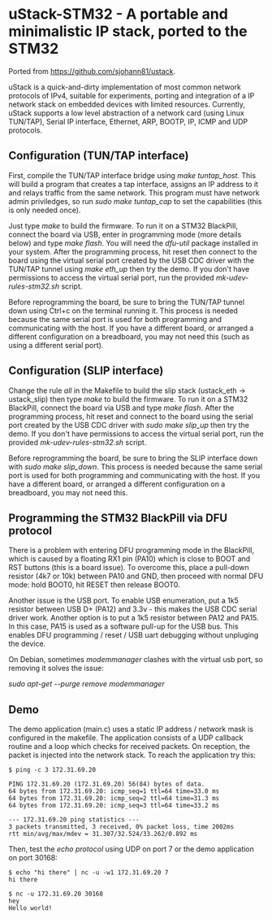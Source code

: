 # uStack-STM32 - A portable and minimalistic IP stack, ported to the STM32

Ported from https://github.com/sjohann81/ustack.

uStack is a quick-and-dirty implementation of most common network protocols of IPv4, suitable for experiments, porting and integration of a IP network stack on embedded devices with limited resources. Currently, uStack supports a low level abstraction of a network card (using Linux TUN/TAP), Serial IP interface, Ethernet, ARP, BOOTP, IP, ICMP and UDP protocols.

## Configuration (TUN/TAP interface)
First, compile the TUN/TAP interface bridge using  *make tuntap_host*. This will build a program that creates a tap interface, assigns an IP address to it and relays traffic from the same network. This program must have network admin priviledges, so run *sudo make tuntap_cap* to set the capabilities (this is only needed once).

Just type *make* to build the firmware. To run it on a STM32 BlackPill, connect the board via USB, enter in programming mode (more details below) and type *make flash*. You will need the *dfu-util* package installed in your system. After the programming process, hit reset then connect to the board using the virtual serial port created by the USB CDC driver with the TUN/TAP tunnel using *make eth_up* then try the demo. If you don't have permissions to access the virtual serial port, run the provided *mk-udev-rules-stm32.sh* script.

Before reprogramming the board, be sure to bring the TUN/TAP tunnel down using Ctrl+c on the terminal running it. This process is needed because the same serial port is used for both programming and communicating with the host. If you have a different board, or arranged a different configuration on a breadboard, you may not need this (such as using a different serial port).

## Configuration (SLIP interface)

Change the rule *all* in the Makefile to build the slip stack (ustack_eth -> ustack_slip) then type *make* to build the firmware. To run it on a STM32 BlackPill, connect the board via USB and type *make flash*. After the programming process, hit reset and connect to the board using the serial port created by the USB CDC driver with *sudo make slip_up* then try the demo. If you don't have permissions to access the virtual serial port, run the provided *mk-udev-rules-stm32.sh* script.

Before reprogramming the board, be sure to bring the SLIP interface down with *sudo make slip_down*. This process is needed because the same serial port is used for both programming and communicating with the host. If you have a different board, or arranged a different configuration on a breadboard, you may not need this.

## Programming the STM32 BlackPill via DFU protocol

There is a problem with entering DFU programming mode in the BlackPill, which is caused by a floating RX1 pin (PA10) which is close to BOOT and RST buttons (this is a board issue). To overcome this, place a pull-down resistor (4k7 or 10k) between PA10 and GND, then proceed with normal DFU mode: hold BOOT0, hit RESET then release BOOT0.

Another issue is the USB port. To enable USB enumeration, put a 1k5 resistor between USB D+ (PA12) and 3.3v - this makes the USB CDC serial driver work. Another option is to put a 1k5 resistor between PA12 and PA15. In this case, PA15 is used as a software pull-up for the USB bus. This enables DFU programming / reset / USB uart debugging without unpluging the device.

On Debian, sometimes *modemmanager* clashes with the virtual usb port, so removing it solves the issue:

*sudo apt-get --purge remove modemmanager*

## Demo

The demo application (main.c) uses a static IP address / network mask is configured in the makefile. The application consists of a UDP callback routine and a loop which checks for received packets. On reception, the packet is injected into the network stack. To reach the application try this:

    $ ping -c 3 172.31.69.20

    PING 172.31.69.20 (172.31.69.20) 56(84) bytes of data.
    64 bytes from 172.31.69.20: icmp_seq=1 ttl=64 time=33.0 ms
    64 bytes from 172.31.69.20: icmp_seq=2 ttl=64 time=31.3 ms
    64 bytes from 172.31.69.20: icmp_seq=3 ttl=64 time=33.2 ms

    --- 172.31.69.20 ping statistics ---
    3 packets transmitted, 3 received, 0% packet loss, time 2002ms
    rtt min/avg/max/mdev = 31.307/32.524/33.262/0.892 ms


Then, test the *echo protocol* using UDP on port 7 or the demo application on port 30168:

    $ echo "hi there" | nc -u -w1 172.31.69.20 7
    hi there

    $ nc -u 172.31.69.20 30168
    hey
    Hello world!
